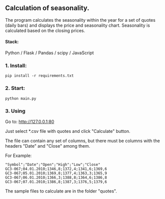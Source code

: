 ## Calculation of seasonality.
The program calculates the seasonality within the year for a set of quotes (daily bars)
and displays the price and seasonality chart. Seasonality is calculated based on the
closing prices.

#### Stack:
Python / Flask / Pandas / scipy / JavaScript

### 1. Install:
```
pip install -r requirements.txt

```

### 2. Start:
```
python main.py

```

### 3. Using
Go to: http://127.0.0.1:80

Just select *.csv file with quotes and click "Calculate" button.

The file can contain any set of columns, but there must be columns with the headers "Date" and "Close" among them.

For Example:
```
"Symbol";"Date";"Open";"High";"Low";"Close"
GC3-067;04.01.2010;1346,8;1372,4;1341,6;1369,6
GC3-067;05.01.2010;1369,8;1377,4;1363,3;1365,9
GC3-067;06.01.2010;1366,3;1388,8;1364,6;1386,8
GC3-067;07.01.2010;1386,8;1387,3;1376,5;1379,6
```

The sample files to calculate are in the folder "quotes".


   